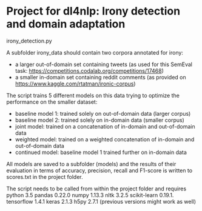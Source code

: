 # Project for dl4nlp: Irony detection and domain adaptation #

irony_detection.py

A subfolder irony_data should contain two corpora annotated for irony:
* a larger out-of-domain set containing tweets (as used for this SemEval task: https://competitions.codalab.org/competitions/17468)
* a smaller in-domain set containing reddit comments (as provided on https://www.kaggle.com/rtatman/ironic-corpus)

The script trains 5 different models on this data trying to optimize the performance on the smaller dataset:
* baseline model 1: trained solely on out-of-domain data (larger corpus)
* baseline model 2: trained solely on in-domain data (smaller corpus)
* joint model:      trained on a concatenation of in-domain and out-of-domain data
* weighted model:   trained on a weighted concatenation of in-domain and out-of-domain data
* continued model:  baseline model 1 trained further on in-domain data

All models are saved to a subfolder (models) and the results of their evaluation in terms of
accuracy, precision, recall and F1-score is written to scores.txt in the project folder.

The script needs to be called from within the project folder and requires
python 3.5
pandas 0.22.0
numpy 1.13.3
nltk 3.2.5
scikit-learn 0.19.1.
tensorflow 1.4.1
keras 2.1.3
h5py 2.7.1
(previous versions might work as well)